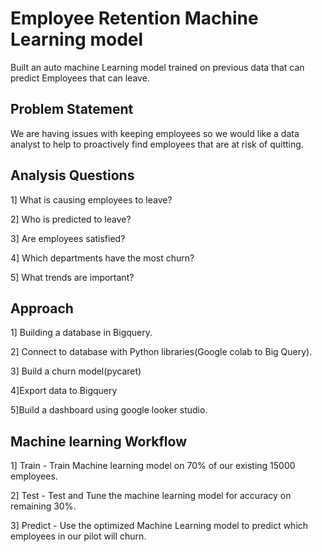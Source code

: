 
# Employee Retention Machine Learning model

Built an auto machine Learning model trained on previous data that can predict Employees that can leave.

## Problem Statement

We are having issues with keeping employees so we would like a data analyst to help to proactively find employees that are at risk of quitting.
## Analysis Questions

1] What is causing employees to leave?

2] Who is predicted to leave?

3] Are employees satisfied?

4] Which departments have the most churn?

5] What trends are important?
## Approach

1] Building a database in Bigquery.

2] Connect to database with Python libraries(Google colab to Big Query).

3] Build a churn model(pycaret)

4]Export data to Bigquery

5]Build a dashboard using google looker studio.
## Machine learning Workflow

1] Train - Train Machine learning model on 70% of our existing 15000 employees.

2] Test - Test and Tune the machine learning model for accuracy on remaining 30%.

3] Predict - Use the optimized Machine Learning model to predict which employees in our pilot will churn.